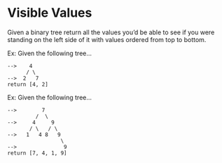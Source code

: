 # Visible Values

Given a binary tree return all the values you’d be able to see if you were standing on the left side of it with values ordered from top to bottom.

Ex: Given the following tree…

```
-->    4
      / \
-->  2   7
return [4, 2]
```

Ex: Given the following tree…

```
-->        7
         /  \
-->     4     9
       / \   / \
-->   1   4 8   9
                 \
-->               9
return [7, 4, 1, 9]
```
